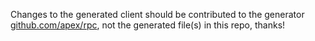 Changes to the generated client should be contributed to the generator [github.com/apex/rpc](https://github.com/apex/rpc/), not the generated file(s) in this repo, thanks!